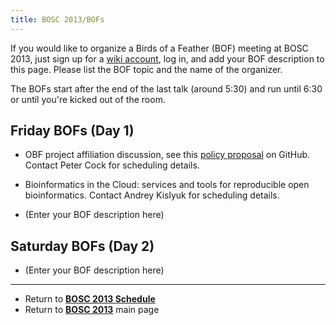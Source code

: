 ```yaml
---
title: BOSC 2013/BOFs
---
```


If you would like to organize a Birds of a Feather (BOF) meeting at BOSC
2013, just sign up for a [ wiki account](Special:Userlogin "wikilink"),
log in, and add your BOF description to this page. Please list the BOF
topic and the name of the organizer.

The BOFs start after the end of the last talk (around 5:30) and run
until 6:30 or until you're kicked out of the room.

Friday BOFs (Day 1)
-------------------

-   OBF project affiliation discussion, see this [policy
    proposal](https://github.com/OBF/obf-docs/blob/unratified-drafts/Affiliated-Project-Policy.md)
    on GitHub. Contact Peter Cock for scheduling details.

<!-- -->

-   Bioinformatics in the Cloud: services and tools for reproducible
    open bioinformatics. Contact Andrey Kislyuk for scheduling details.

<!-- -->

-   (Enter your BOF description here)

Saturday BOFs (Day 2)
---------------------

-   (Enter your BOF description here)

------------------------------------------------------------------------

-   Return to **[ BOSC 2013 Schedule](BOSC_2013_Schedule "wikilink")**
-   Return to **[ BOSC 2013](BOSC_2013 "wikilink")** main page

